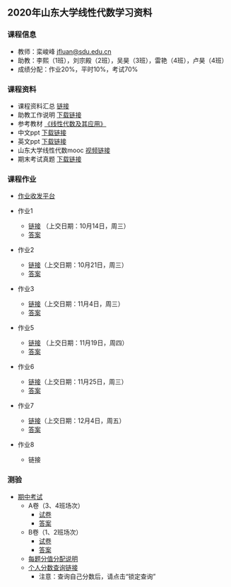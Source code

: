 ## 2020年山东大学线性代数学习资料

### 课程信息

- 教师：栾峻峰 jfluan@sdu.edu.cn
- 助教：李熙（1班），刘宗殿（2班），吴昊（3班），雷艳（4班），卢昊（4班）
- 成绩分配：作业20%，平时10%，考试70%

### 课程资料

- 课程资料汇总 [链接](https://github.com/Milin0802/Milin0802.github.io)
- 助教工作说明 [下载链接](https://github.com/Milin0802/Milin0802.github.io/blob/master/%E8%B5%84%E6%96%99/%E8%AF%BE%E7%A8%8B%E8%AF%B4%E6%98%8E/2020%E7%A7%8B%E5%AD%A3%E7%BA%BF%E4%BB%A3%E5%8A%A9%E6%95%99%E5%B7%A5%E4%BD%9C%E3%80%90%E6%AD%A3%E5%BC%8F%E7%89%88%E3%80%91.pptx)
- 参考教材 [《线性代数及其应用》](https://github.com/Milin0802/Milin0802.github.io/blob/master/%E8%B5%84%E6%96%99/3rd%E4%B8%AD%E6%96%87%20LA%20and%20its%20application.pdf)
- 中文ppt [下载链接](https://github.com/Milin0802/Milin0802.github.io/tree/master/%E8%B5%84%E6%96%99/%E7%BA%BF%E6%80%A7%E4%BB%A3%E6%95%B0PPT-%E4%B8%AD%E6%96%87-%E6%A0%BE)
- 英文ppt [下载链接](https://github.com/Milin0802/Milin0802.github.io/tree/master/%E8%B5%84%E6%96%99/%E7%BA%BF%E6%80%A7%E4%BB%A3%E6%95%B0PPT-%E8%8B%B1%E6%96%87-%E6%A0%BE)
- 山东大学线性代数mooc [视频链接](https://www.icourse163.org/course/SDU-55001)
- 期末考试真题 [下载链接](https://github.com/Milin0802/Milin0802.github.io/tree/master/%E8%B5%84%E6%96%99/%E7%BA%BF%E4%BB%A3%E5%BE%80%E5%B9%B4%E6%9C%9F%E6%9C%AB%E8%AF%95%E9%A2%98)

### 课程作业

- [作业收发平台](http://10.102.32.80:8000)
- 作业1
  - [链接](https://github.com/Milin0802/Milin0802.github.io/blob/master/%E8%B5%84%E6%96%99/%E4%BD%9C%E4%B8%9A/%E4%BD%9C%E4%B8%9A1/%E4%BD%9C%E4%B8%9A1.pdf) （上交日期：10月14日，周三）
  - [答案](https://github.com/Milin0802/Milin0802.github.io/blob/master/%E8%B5%84%E6%96%99/%E4%BD%9C%E4%B8%9A/%E4%BD%9C%E4%B8%9A1/%E7%AC%AC%E4%B8%80%E6%AC%A1%E4%BD%9C%E4%B8%9A%E7%AD%94%E6%A1%88.pdf)
- 作业2
  - [链接](https://github.com/Milin0802/Milin0802.github.io/blob/master/%E8%B5%84%E6%96%99/%E4%BD%9C%E4%B8%9A/%E4%BD%9C%E4%B8%9A2/%E7%BA%BF%E4%BB%A3%E7%AC%AC2%E6%AC%A1%E4%BD%9C%E4%B8%9A.pdf)（上交日期：10月21日，周三）
  - [答案](https://github.com/Milin0802/Milin0802.github.io/blob/master/%E8%B5%84%E6%96%99/%E4%BD%9C%E4%B8%9A/%E4%BD%9C%E4%B8%9A2/%E4%BD%9C%E4%B8%9A2%E7%AD%94%E6%A1%88.pdf)
- 作业3
  
  - [链接](https://github.com/Milin0802/Milin0802.github.io/blob/master/%E8%B5%84%E6%96%99/%E4%BD%9C%E4%B8%9A/%E4%BD%9C%E4%B8%9A3/%E7%AC%AC%E4%B8%89%E6%AC%A1%E4%BD%9C%E4%B8%9A.pdf)（上交日期：11月4日，周三）
  - [答案](https://github.com/Milin0802/Milin0802.github.io/blob/master/%E8%B5%84%E6%96%99/%E4%BD%9C%E4%B8%9A/%E4%BD%9C%E4%B8%9A3/%E7%AC%AC%E4%B8%89%E6%AC%A1%E4%BD%9C%E4%B8%9A%E7%AD%94%E6%A1%88.pdf)
- 作业5
  - [链接](https://github.com/Milin0802/Milin0802.github.io/blob/master/%E8%B5%84%E6%96%99/%E4%BD%9C%E4%B8%9A/%E4%BD%9C%E4%B8%9A5/%E7%AC%AC%E4%BA%94%E6%AC%A1%E4%BD%9C%E4%B8%9A%20%E5%90%91%E9%87%8F%E7%A9%BA%E9%97%B4.pdf) （上交日期：11月19日，周四）
  - [答案](https://github.com/Milin0802/Milin0802.github.io/blob/master/%E8%B5%84%E6%96%99/%E4%BD%9C%E4%B8%9A/%E4%BD%9C%E4%B8%9A5/%E7%AC%AC%E4%BA%94%E6%AC%A1%E4%BD%9C%E4%B8%9A%E7%AD%94%E6%A1%88.pdf)
- 作业6
  - [链接](https://github.com/Milin0802/Milin0802.github.io/blob/master/%E8%B5%84%E6%96%99/%E4%BD%9C%E4%B8%9A/%E4%BD%9C%E4%B8%9A6/%E7%BA%BF%E4%BB%A3%E4%BD%9C%E4%B8%9A6.pdf)（上交日期：11月25日，周三）
  - [答案](https://github.com/Milin0802/Milin0802.github.io/blob/master/%E8%B5%84%E6%96%99/%E4%BD%9C%E4%B8%9A/%E4%BD%9C%E4%B8%9A6/%E7%AC%AC%E5%85%AD%E6%AC%A1%E4%BD%9C%E4%B8%9A%E7%AD%94%E6%A1%88.pdf)
- 作业7
  - [链接](https://github.com/Milin0802/Milin0802.github.io/blob/master/%E8%B5%84%E6%96%99/%E4%BD%9C%E4%B8%9A/%E4%BD%9C%E4%B8%9A7/%E7%BA%BF%E6%80%A7%E4%BB%A3%E6%95%B0%E4%BD%9C%E4%B8%9A7.pdf)（上交日期：12月4日，周五）
  - [答案](https://github.com/Milin0802/Milin0802.github.io/tree/master/%E8%B5%84%E6%96%99/%E4%BD%9C%E4%B8%9A/%E4%BD%9C%E4%B8%9A7)
- 作业8
  - 链接

### 测验

- [期中考试](https://github.com/Milin0802/Milin0802.github.io/tree/master/%E8%B5%84%E6%96%99/%E4%BD%9C%E4%B8%9A/%E6%9C%9F%E4%B8%AD%E8%80%83%E8%AF%95)
  - A卷（3、4班场次）
    - [试卷](https://github.com/Milin0802/Milin0802.github.io/blob/master/%E8%B5%84%E6%96%99/%E4%BD%9C%E4%B8%9A/%E6%9C%9F%E4%B8%AD%E8%80%83%E8%AF%95/2020%E5%B9%B4%E7%BA%BF%E6%80%A7%E4%BB%A3%E6%95%B0%E6%9C%9F%E4%B8%AD%E8%80%83%E8%AF%95-A.pdf)
    - [答案](https://github.com/Milin0802/Milin0802.github.io/blob/master/%E8%B5%84%E6%96%99/%E4%BD%9C%E4%B8%9A/%E6%9C%9F%E4%B8%AD%E8%80%83%E8%AF%95/A%E5%8D%B7%E7%AD%94%E6%A1%88.pdf)
  - B卷（1、2班场次）
    - [试卷](https://github.com/Milin0802/Milin0802.github.io/blob/master/%E8%B5%84%E6%96%99/%E4%BD%9C%E4%B8%9A/%E6%9C%9F%E4%B8%AD%E8%80%83%E8%AF%95/2020%E5%B9%B4%E7%BA%BF%E6%80%A7%E4%BB%A3%E6%95%B0%E6%9C%9F%E4%B8%AD%E8%80%83%E8%AF%95-B.pdf)
    - [答案](https://github.com/Milin0802/Milin0802.github.io/blob/master/%E8%B5%84%E6%96%99/%E4%BD%9C%E4%B8%9A/%E6%9C%9F%E4%B8%AD%E8%80%83%E8%AF%95/B%E5%8D%B7%E7%AD%94%E6%A1%88.pdf)
  - [每题分值分配说明](https://github.com/Milin0802/Milin0802.github.io/blob/master/%E8%B5%84%E6%96%99/%E4%BD%9C%E4%B8%9A/%E6%9C%9F%E4%B8%AD%E8%80%83%E8%AF%95/%E6%AF%8F%E9%A2%98%E5%88%86%E5%80%BC%E5%88%86%E9%85%8D.pdf)
  - [个人分数查询链接](https://273314.yichafen.com/)
    - 注意：查询自己分数后，请点击“锁定查询”

